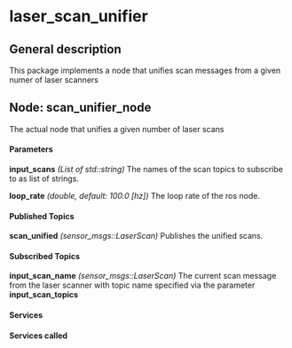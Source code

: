 laser\_scan\_unifier
====================

General description
---------------------
This package implements a node that unifies scan messages from a given numer of laser scanners

Node: scan\_unifier\_node
---------------------

The actual node that unifies a given number of laser scans
#### Parameters
**input\_scans** *(List of std::string)*
 The names of the scan topics to subscribe to as list of strings.

**loop\_rate** *(double, default: 100.0 [hz])*
 The loop rate of the ros node.

#### Published Topics
**scan\_unified** *(sensor_msgs::LaserScan)*
 Publishes the unified scans.

#### Subscribed Topics
**input\_scan\_name** *(sensor_msgs::LaserScan)*
 The current scan message from the laser scanner with topic name specified via the parameter **input\_scan\_topics**


#### Services


#### Services called
